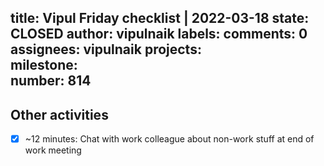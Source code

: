 title:	Vipul Friday checklist | 2022-03-18
state:	CLOSED
author:	vipulnaik
labels:	
comments:	0
assignees:	vipulnaik
projects:	
milestone:	
number:	814
--
## Other activities

- [x] ~12 minutes: Chat with work colleague about non-work stuff at end of work meeting
